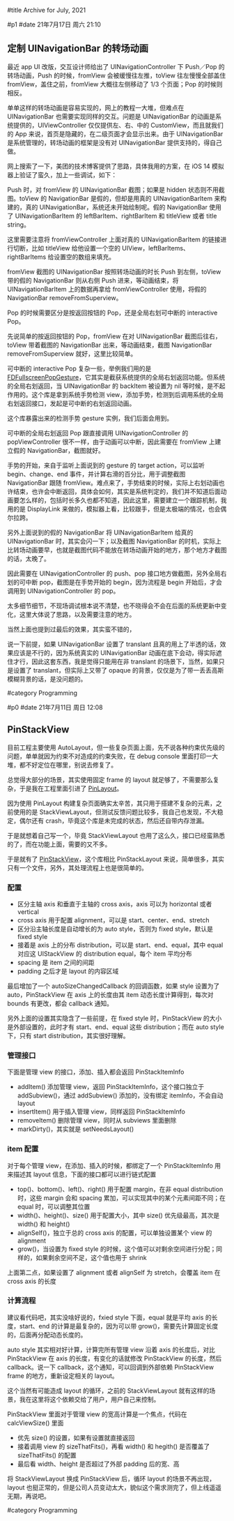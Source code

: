 #title Archive for July, 2021

#p1
#date 21年7月17日 周六 21:10

## 定制 UINavigationBar 的转场动画

最近 app UI 改版，交互设计师给出了 UINavigationController 下 Push／Pop 的转场动画，Push 的时候，fromView 会被缓慢往左推，toView 往左慢慢全部盖住 fromView，盖住之前，fromView 大概往左侧移动了 1/3 个页面；Pop 的时候则相反。

单单这样的转场动画是容易实现的，网上的教程一大堆，但难点在 UINavigationBar 也需要实现同样的交互。问题是 UINavigationBar 的动画是系统提供的，UIViewController 仅仅提供左、右、中的 CustomView，而且就我们的 App 来说，首页是隐藏的，在二级页面才会显示出来。由于 UINavigationBar 是系统管理的，转场动画的框架是没有对 UINavigationBar 提供支持的，得自己做。

网上搜索了一下，美团的技术博客提供了思路，具体我用的方案，在 iOS 14 模拟器上验证了蛮久，加上一些调试，如下：

Push 时，对 fromView 的 UINavigationBar 截图；如果是 hidden 状态则不用截图。toView 的 NavigationBar 是假的，但却是用真的 UINavigationBarItem 来构建的，真的 UINavigationBar，系统还未开始绘制呢。假的 NavigationBar 使用了 UINavigationBarItem 的 leftBarItem、rightBarItem 和 titleView 或者 title string。

这里需要注意将 fromViewController 上面对真的 UINavigationBarItem 的链接进行切断，比如 titleView 给他设置一个空的 UIView，leftBarItems、rightBarItems 给设置空的数组来填充。

fromView 截图的 UINavigationBar 按照转场动画的时长 Push 到左侧，toView 带的假的 NavigationBar 则从右侧 Push 进来，等动画结束，将 UINavigationBarItem 上的数据再拿给 fromViewController 使用，将假的 NavigationBar removeFromSuperview。

Pop 的时候需要区分是按返回按钮的 Pop，还是全局右划可中断的 interactive Pop。

先说简单的按返回按钮的 Pop，fromView 在对 UINavigationBar 截图后往右，toView 带着截图的 NavigationBar 出来，等动画结束，截图 NavigationBar removeFromSuperview 就好，这里比较简单。

可中断的 interactive Pop 复杂一些，举例我们用的是 [FDFullscreenPopGesture](https://github.com/forkingdog/FDFullscreenPopGesture)，它其实是截获系统提供的全局右划返回功能。但系统的全局右划返回，当 UINavigationBar 的 backItem 被设置为 nil 等时候，是不起作用的。这个库是拿到系统手势检测 view，添加手势，检测到后调用系统的全局右划返回接口，发起是可中断的右划返回动画。

这个库暴露出来的检测手势 gesture 实例，我们后面会用到。

可中断的全局右划返回 Pop 跟直接调用 UINavigationController 的 popViewController 很不一样，由于动画可以中断，因此需要在 fromView 上建立假的 NavigationBar，截图就好。

手势的开始，来自于监听上面说到的 gesture 的 target action，可以监听 begin、change、end 事件，并计算右滑的百分比，用于调整截图 NavigationBar 跟随 fromView。难点来了，手势结束的时候，实际上右划动画也许结束，也许会中断返回，具体会如何，其实是系统判定的，我们并不知道后面动画要怎么样的，包括时长多久也都不知道，因此这里，需要建立一个跟踪机制，我用的是 DisplayLink 来做的，模拟器上看，比较跟手，但是太极端的情况，也会偶尔拉跨。

另外上面说到的假的 NavigationBar 将 UINavigationBarItem 给真的 UINavigationBar 时，其实会闪一下；以及截图 NavigationBar 的时机，实际上比转场动画要早，也就是截图代码不能放在转场动画开始的地方，那个地方才截图的话，太晚了。

因此需要在 UINavigationController 的 push、pop 接口地方做截图，另外全局右划的可中断 pop，截图是在手势开始的 begin，因为流程是 begin 开始后，才会调用到 UINavigationController 的 pop。

太多细节细节，不现场调试根本说不清楚，也不晓得会不会在后面的系统更新中变化，这里大体说了思路，以及需要注意的地方。

当然上面也提到过最后的效果，其实蛮不错的，

说一下前提，如果 UINavigationBar 设置了 translant 且真的用上了半透的话，效果应该是不行的，因为系统真实的 UINavigationBar 动画在底下会动，得实际遮住才行，因此这套东西，我是觉得只能用在非 translant 的场景下，当然，如果只是设置了 translant，但实际上又带了 opaque 的背景，仅仅是为了带一丢丢高斯模糊背景的话，是没问题的。

#category Programming


#p0
#date 21年7月11日 周日 12:08

## PinStackView

目前工程主要使用 AutoLayout，但一些复杂页面上面，先不说各种约束优先级的问题，单单就因为约束不对造成的约束失败，在 debug console 里面打印一大堆，都不好定位在哪里，别说去修复了。

总觉得大部分的场景，其实使用固定 frame 的 layout 就足够了，不需要那么复杂，于是我在工程里面引进了 [PinLayout](blog#2021-03#p1)。

因为使用 PinLayout 构建复杂页面确实太辛苦，其只用于搭建不复杂的元素，之前使用的是 StackViewLayout，但测试反馈问题比较多，我自己也发现，不大稳定，偶尔还有 crash，毕竟这个库是未完成的状态，然后还自带内存泄漏。

于是就想着自己写一个，毕竟 StackViewLayout 也用了这么久，接口已经蛮熟悉的了，而在功能上面，需要的又不多。

于是就有了 [PinStackView](https://gitee.com/lalawue/PinStackView)，这个库相比 PinStackLayout 来说，简单很多，其实只有一个文件，另外，其处理流程上也是很简单的。

### 配置

 - 区分主轴 axis 和垂直于主轴的 cross axis，axis 可以为 horizontal 或者 vertical
 - cross axis 用于配置 alignment，可以是 start、center、end、stretch
 - 区分沿主轴长度是自动增长的为 auto style，否则为 fixed style，默认是 fixed style
 - 接着是 axis 上的分布 distribution，可以是 start、end、equal，其中 equal 对应这 UIStackView 的 distribution equal，每个 item 平均分布
 - spacing 是 item 之间的间距
 - padding 之后才是 layout 的内容区域

最后增加了一个 autoSizeChangedCallback 的回调函数，如果 style 设置为了 auto，PinStackView 在 axis 上的长度由其 item 动态长度计算得到，每次对 bounds 有更改，都会 callback 通知。

另外上面的设置其实隐含了一些前提，在 fixed style 时，PinStackView 的大小是外部设置的，此时才有 start、end、equal 这些 distribution；而在 auto style 下，只有 start distribution，其实很好理解。

### 管理接口

下面是管理 view 的接口，添加、插入都会返回 PinStackItemInfo

 - addItem() 添加管理 view，返回 PinStackItemInfo，这个接口独立于 addSubview()，通过 addSubview() 添加的，没有绑定 itemInfo，不会自动 layout
 - insertItem() 用于插入管理 view，同样返回 PinStackItemInfo
 - removeItem() 删除管理 view，同时从 subviews 里面删除
 - markDirty()，其实就是 setNeedsLayout()

### item 配置

对于每个管理 view，在添加、插入的时候，都绑定了一个 PinStackItemInfo 用来描述其 layout 信息，下面的接口都可以进行链式配置

 - top()、bottom()、left()、right() 用于配置 margin，在非 equal distribution 时，这些 margin 会和 spacing 累加，可以实现其中的某个元素间距不同；在 equal 时，可以调整其位置
 - width()、height()、size() 用于配置大小，其中 size() 优先级最高，其次是 width() 和 height()
 - alignSelf()，独立于总的 cross axis 的配置，可以单独设置某个 view 的 alignment
 - grow()，当设置为 fixed style 的时候，这个值可以对剩余空间进行分配；同样的，如果剩余空间不足，这个值也用于 shrink

上面第二点，如果设置了 alignment 或者 alignSelf 为 stretch，会覆盖 item 在 cross axis 的长度

### 计算流程

建议看代码吧，其实没啥好说的，fxied style 下面，equal 就是平均 axis 的长度，start、end 的计算是最复杂的，因为可以带 grow()，需要先计算固定长度的，后面再分配动态长度的。

auto style 其实相对好计算，计算完所有管理 view 沿着 axis 的长度后，对比 PinStackView 在 axis 的长度，有变化的话就修改 PinStackView 的长度，然后 callback。说一下 callback，这个通知，可以回调到外部依赖 PinStackView frame 的地方，重新设定相关的 layout。

这个当然有可能造成 layout 的循环，之前的 StackViewLayout 就有这样的场景，我在这里将这个依赖交给了用户，用户自己来控制。

PinStackView 里面对于管理 view 的宽高计算是一个焦点，代码在 calcViewSize() 里面

 - 优先 size() 的设置，如果有设置就直接返回
 - 接着调用 view 的 sizeThatFits()，再看 width() 和 hegith() 是否覆盖了 sizeThatFits() 的配置
 - 最后看 width、height 是否超过了外部 padding 后的宽、高

将 StackViewLayout 换成 PinStackView 后，循环 layout 的场景不再出现，layout 也挺正常的，但是公司人员变动太大，貌似这个需求测完了，但上线遥遥无期，再说吧。

#category Programming